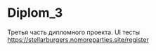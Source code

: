 # Diplom_3
Третья часть дипломного проекта. UI тесты https://stellarburgers.nomoreparties.site/register
